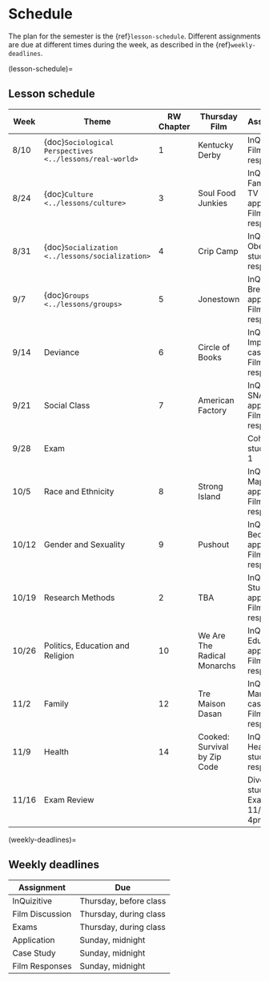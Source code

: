 # Schedule

The plan for the semester is the {ref}`lesson-schedule`. Different assignments are due at different times during the week, as described in the {ref}`weekly-deadlines`.


(lesson-schedule)=
## Lesson schedule
| Week  | Theme                            | RW Chapter | Thursday Film              | Assignments                                            |
|-------|----------------------------------|------------|----------------------------|--------------------------------------------------------|
| 8/10  | {doc}`Sociological Perspectives  <../lessons/real-world>`        | 1          | Kentucky Derby         | InQuizitive; Film response      |
| 8/24  | {doc}`Culture  <../lessons/culture>`                        | 3          | Soul Food Junkies  | InQuizitive; Families on TV application, Film response |
| 8/31  | {doc}`Socialization  <../lessons/socialization>`                  | 4          | Crip Camp  | InQuizitive; Obesity case study, Film response         |
| 9/7  | {doc}`Groups    <../lessons/groups>`                       | 5          | Jonestown  | InQuizitive; Breaching application, , Film response       |
| 9/14  | Deviance                         | 6          | Circle of Books  | InQuizitive; Imprisonment case study, Film response    |
| 9/21  | Social Class                     | 7          | American Factory  | InQuizitive; SNAP application, Film response           |
| 9/28 | Exam                             |            |                            | Cohabit case study; Exam 1                             |
| 10/5  | Race and Ethnicity               | 8          | Strong Island  | InQuizitive; Map application, Film response            |
| 10/12  | Gender and Sexuality             | 9          | Pushout  | InQuizitive; Bechdel application, Film response        |
| 10/19 | Research Methods                 | 2          | TBA  | InQuizitive; Study Design application, Film response   |
| 10/26 | Politics, Education and Religion | 10         | We Are The Radical Monarchs  | InQuizitive; Education application, Film response      |
| 11/2  | Family                           | 12         | Tre Maison Dasan | InQuizitive; Marriage case study, Film response        |
| 11/9  | Health                           | 14         | Cooked: Survival by Zip Code | InQuizitive; Health case study, Film response          |
| 11/16 | Exam Review                      |            |                            | Divorce case study; Final Exam, Friday 11/20 @ 4pm                                             |

(weekly-deadlines)=
## Weekly deadlines

| Assignment      | Due                    |
|-----------------|------------------------|
| InQuizitive     | Thursday, before class     |
| Film Discussion | Thursday, during class |
| Exams           | Thursday, during class |
| Application     | Sunday, midnight       |
| Case Study      | Sunday, midnight       |
| Film Responses  | Sunday, midnight       |
